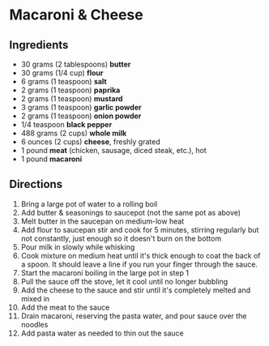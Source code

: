 # Macaroni & Cheese

## Ingredients

- 30 grams (2 tablespoons) **butter**
- 30 grams (1/4 cup) **flour**
- 6 grams (1 teaspoon) **salt**
- 2 grams (1 teaspoon) **paprika**
- 2 grams (1 teaspoon) **mustard**
- 3 grams (1 teaspoon) **garlic powder**
- 2 grams (1 teaspoon) **onion powder**
- 1/4 teaspoon **black pepper**
- 488 grams (2 cups) **whole milk**
- 6 ounces (2 cups) **cheese**, freshly grated
- 1 pound **meat** (chicken, sausage, diced steak, etc.), hot
- 1 pound **macaroni**

## Directions

1. Bring a large pot of water to a rolling boil
1. Add butter & seasonings to saucepot (not the same pot as above)
1. Melt butter in the saucepan on medium-low heat
1. Add flour to saucepan stir and cook for 5 minutes, stirring regularly but not constantly, just enough so it doesn't burn on the bottom
1. Pour milk in slowly while whisking
1. Cook mixture on medium heat until it's thick enough to coat the back of a spoon. It should leave a line if you run your finger through the sauce.
1. Start the macaroni boiling in the large pot in step 1
1. Pull the sauce off the stove, let it cool until no longer bubbling
1. Add the cheese to the sauce and stir until it's completely melted and mixed in
1. Add the meat to the sauce
1. Drain macaroni, reserving the pasta water, and pour sauce over the noodles
1. Add pasta water as needed to thin out the sauce
